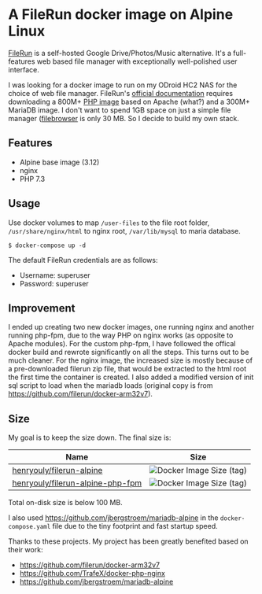 # A FileRun docker image on Alpine Linux

[FileRun](https://github.com/filerun) is a self-hosted Google Drive/Photos/Music alternative. It's a full-features web based file manager with exceptionally well-polished user interface.

I was looking for a docker image to run on my ODroid HC2 NAS for the choice of web file manager. FileRun's [official documentation](https://docs.filerun.com/docker-arm) requires downloading a 800M+ [PHP image](https://hub.docker.com/r/afian/filerun) based on Apache (what?) and a 300M+ MariaDB image. I don't want to spend 1GB space on just a simple file manager ([filebrowser](https://hub.docker.com/r/filebrowser/filebrowser) is only 30 MB. So I decide to build my own stack.

Features
-----
* Alpine base image (3.12)
* nginx
* PHP 7.3

Usage
----

Use docker volumes to map `/user-files` to the file root folder, `/usr/share/nginx/html` to nginx root, `/var/lib/mysql` to maria database.

```
$ docker-compose up -d
```

The default FileRun credentials are as follows:

* Username: superuser
* Password: superuser

Improvement
----
I ended up creating two new docker images, one running nginx and another running php-fpm, due to the way PHP on nginx works (as opposite to Apache modules). For the custom php-fpm, I have followed the offical docker build and rewrote significantly on all the steps. This turns out to be much cleaner. For the nginx image, the increased size is mostly because of a pre-downloaded filerun zip file, that would be extracted to the html root the first time the container is created. I also added a modified version of init sql script to load when the mariadb loads (original copy is from https://github.com/filerun/docker-arm32v7).

Size
----
My goal is to keep the size down. The final size is:

| Name | Size |
|------|------|
| [henryouly/filerun-alpine](https://hub.docker.com/r/henryouly/filerun-alpine) | ![Docker Image Size (tag)](https://img.shields.io/docker/image-size/henryouly/filerun-alpine/arm)|
| [henryouly/filerun-alpine-php-fpm](https://hub.docker.com/r/henryouly/filerun-alpine-php-fpm) | ![Docker Image Size (tag)](https://img.shields.io/docker/image-size/henryouly/filerun-alpine-php-fpm/arm)|

Total on-disk size is below 100 MB.

I also used https://github.com/jbergstroem/mariadb-alpine in the `docker-compose.yaml` file due to the tiny footprint and fast startup speed.

Thanks to these projects. My project has been greatly benefited based on their work:
* https://github.com/filerun/docker-arm32v7
* https://github.com/TrafeX/docker-php-nginx
* https://github.com/jbergstroem/mariadb-alpine
